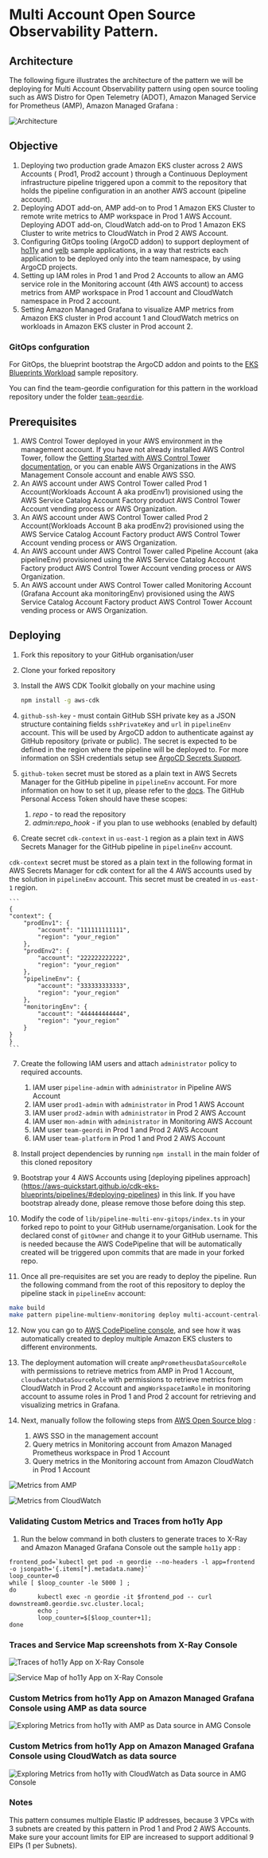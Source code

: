 # Multi Account Open Source Observability Pattern.

## Architecture

The following figure illustrates the architecture of the pattern we will be deploying for Multi Account Observability pattern using open source tooling such as AWS Distro for Open Telemetry (ADOT), Amazon Managed Service for Prometheus (AMP), Amazon Managed Grafana :

![Architecture](./images/setup_amg-cross-account.png)

## Objective

1. Deploying two production grade Amazon EKS cluster across 2 AWS Accounts ( Prod1, Prod2 account ) through a Continuous Deployment infrastructure pipeline triggered upon a commit to the repository that holds the pipeline configuration in an another AWS account (pipeline account).
2. Deploying ADOT add-on, AMP add-on to Prod 1 Amazon EKS Cluster to remote write metrics to AMP workspace in Prod 1 AWS Account. Deploying ADOT add-on, CloudWatch add-on to Prod 1 Amazon EKS Cluster to write metrics to CloudWatch in Prod 2 AWS Account.
3. Configuring GitOps tooling (ArgoCD addon) to support deployment of [ho11y](https://github.com/aws-observability/aws-o11y-recipes/tree/main/sandbox/ho11y) and [yelb](https://github.com/mreferre/yelb) sample applications, in a way that restricts each application to be deployed only into the team namespace, by using ArgoCD projects.
4. Setting up IAM roles in Prod 1 and Prod 2 Accounts to allow an AMG service role in the Monitoring account (4th AWS account) to access metrics from AMP workspace in Prod 1 account and CloudWatch namespace in Prod 2 account.
5. Setting Amazon Managed Grafana to visualize AMP metrics from Amazon EKS cluster in Prod account 1 and CloudWatch metrics on workloads in Amazon EKS cluster in Prod account 2.

### GitOps confguration

For GitOps, the blueprint bootstrap the ArgoCD addon and points to the [EKS Blueprints Workload](https://github.com/aws-samples/eks-blueprints-workloads) sample repository.

You can find the team-geordie configuration for this pattern in the workload repository under the folder [`team-geordie`](https://github.com/aws-samples/eks-blueprints-workloads/tree/main/teams/team-geordie).

## Prerequisites

1. AWS Control Tower deployed in your AWS environment in the management account. If you have not already installed AWS Control Tower, follow the [Getting Started with AWS Control Tower documentation](https://docs.aws.amazon.com/controltower/latest/userguide/getting-started-with-control-tower.html), or you can enable AWS Organizations in the AWS Management Console account and enable AWS SSO.
2. An AWS account under AWS Control Tower called Prod 1 Account(Workloads Account A aka prodEnv1) provisioned using the AWS Service Catalog Account Factory product AWS Control Tower Account vending process or AWS Organization.
3. An AWS account under AWS Control Tower called Prod 2 Account(Workloads Account B aka prodEnv2) provisioned using the AWS Service Catalog Account Factory product AWS Control Tower Account vending process or AWS Organization.
4. An AWS account under AWS Control Tower called Pipeline Account (aka pipelineEnv) provisioned using the AWS Service Catalog Account Factory product AWS Control Tower Account vending process or AWS Organization.
5. An AWS account under AWS Control Tower called Monitoring Account (Grafana Account aka monitoringEnv) provisioned using the AWS Service Catalog Account Factory product AWS Control Tower Account vending process or AWS Organization.

## Deploying

1. Fork this repository to your GitHub organisation/user
2. Clone your forked repository
3. Install the AWS CDK Toolkit globally on your machine using

    ```bash
    npm install -g aws-cdk
    ```

4. `github-ssh-key` - must contain GitHub SSH private key as a JSON structure containing fields `sshPrivateKey` and `url` in `pipelineEnv` account. This will be used by ArgoCD addon to authenticate against ay GitHub repository (private or public). The secret is expected to be defined in the region where the pipeline will be deployed to. For more information on SSH credentials setup see [ArgoCD Secrets Support](https://aws-quickstart.github.io/cdk-eks-blueprints/addons/argo-cd/#secrets-support).

5. `github-token` secret must be stored as a plain text in AWS Secrets Manager for the GitHub pipeline in `pipelineEnv` account. For more information on how to set it up, please refer to the [docs](https://docs.aws.amazon.com/codepipeline/latest/userguide/GitHub-create-personal-token-CLI.html). The GitHub Personal Access Token should have these scopes:
   1. *repo* - to read the repository
   2. *admin:repo_hook* - if you plan to use webhooks (enabled by default)

6. Create secret `cdk-context` in `us-east-1` region as a plain text in AWS Secrets Manager for the GitHub pipeline in `pipelineEnv` account.

`cdk-context` secret must be stored as a plain text in the following format in AWS Secrets Manager for cdk context for all the 4 AWS accounts used by the solution in `pipelineEnv` account. This secret must be created in `us-east-1` region.

    ```
    {
    "context": {
        "prodEnv1": {
            "account": "111111111111",
            "region": "your_region"
        },
        "prodEnv2": {
            "account": "222222222222",
            "region": "your_region"
        },
        "pipelineEnv": {
            "account": "333333333333",
            "region": "your_region"
        },
        "monitoringEnv": {
            "account": "444444444444",
            "region": "your_region"
        }
    }
    }
    ```
7. Create the following IAM users and attach `administrator` policy to required accounts.

    1. IAM user `pipeline-admin` with `administrator` in Pipeline AWS Account
    2. IAM user `prod1-admin` with `administrator` in Prod 1 AWS Account
    3. IAM user `prod2-admin` with `administrator` in Prod 2 AWS Account
    4. IAM user `mon-admin` with `administrator` in Monitoring AWS Account
    5. IAM user `team-geordi` in Prod 1 and Prod 2 AWS Account
    6. IAM user `team-platform` in Prod 1 and Prod 2 AWS Account

8. Install project dependencies by running `npm install` in the main folder of this cloned repository

9. Bootstrap your 4 AWS Accounts using [deploying pipelines approach] (https://aws-quickstart.github.io/cdk-eks-blueprints/pipelines/#deploying-pipelines) in this link. If you have bootstrap already done, please remove those before doing this step.

10. Modify the code of `lib/pipeline-multi-env-gitops/index.ts` in your forked repo to point to your GitHub username/organisation. Look for the declared const of `gitOwner` and change it to your GitHub username. This is needed because the AWS CodePipeline that will be automatically created will be triggered upon commits that are made in your forked repo.

11. Once all pre-requisites are set you are ready to deploy the pipeline. Run the following command from the root of this repository to deploy the pipeline stack in `pipelineEnv` account:

```bash
make build
make pattern pipeline-multienv-monitoring deploy multi-account-central-pipeline
```

12. Now you can go to [AWS CodePipeline console](https://eu-west-1.console.aws.amazon.com/codesuite/codepipeline/pipelines), and see how it was automatically created to deploy multiple Amazon EKS clusters to different environments. 

11. The deployment automation will create `ampPrometheusDataSourceRole` with permissions to retrieve metrics from AMP in Prod 1 Account, `cloudwatchDataSourceRole` with permissions to retrieve metrics from CloudWatch in Prod 2 Account and `amgWorkspaceIamRole` in monitoring account to assume roles in Prod 1 and Prod 2 account for retrieving and visualizing metrics in Grafana.

12. Next, manually follow the following steps from [AWS Open Source blog](https://aws.amazon.com/blogs/opensource/setting-up-amazon-managed-grafana-cross-account-data-source-using-customer-managed-iam-roles/#:~:text=AWS%20SSO%20in%20the%20management%20account) :
    1. AWS SSO in the management account
    2. Query metrics in Monitoring account from Amazon Managed Prometheus workspace in Prod 1 Account
    3. Query metrics in the Monitoring account from Amazon CloudWatch in Prod 1 Account

![Metrics from AMP](./images/AMG%20-%20Metrics%20from%20AMP.png)

![Metrics from CloudWatch](./images/AMG%20-%20Metrics%20from%20CloudWatch.png)

### Validating Custom Metrics and Traces from ho11y App

1. Run the below command in both clusters to generate traces to X-Ray and Amazon Managed Grafana Console out the sample `ho11y` app :

```
frontend_pod=`kubectl get pod -n geordie --no-headers -l app=frontend -o jsonpath='{.items[*].metadata.name}'`
loop_counter=0
while [ $loop_counter -le 5000 ] ;
do
        kubectl exec -n geordie -it $frontend_pod -- curl downstream0.geordie.svc.cluster.local;
        echo ;
        loop_counter=$[$loop_counter+1];
done
```
### Traces and Service Map screenshots from X-Ray Console

![Traces of ho11y App on X-Ray Console](./images/XRAY%20-%20Traces.png)

![Service Map of ho11y App on X-Ray Console](./images/XRAY%20-%20Service%20Map.png)

### Custom Metrics from ho11y App on Amazon Managed Grafana Console using AMP as data source

![Exploring Metrics from ho11y with AMP as Data source in AMG Console](./images/Explore%20AMG.png)

### Custom Metrics from ho11y App on Amazon Managed Grafana Console using CloudWatch as data source

![Exploring Metrics from ho11y with CloudWatch as Data source in AMG Console](./images/Explore%20AMG.png)

### Notes

This pattern consumes multiple Elastic IP addresses, because 3 VPCs with 3 subnets are created by this pattern in Prod 1 and Prod 2 AWS Accounts. Make sure your account limits for EIP are increased to support additional 9 EIPs (1 per Subnets).

